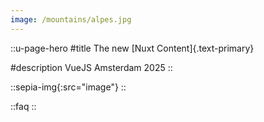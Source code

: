 ```yaml
---
image: /mountains/alpes.jpg
---
```


::u-page-hero
#title
The new [Nuxt Content]{.text-primary}

#description
VueJS Amsterdam 2025
::

::sepia-img{:src="image"}
::

::faq
::
